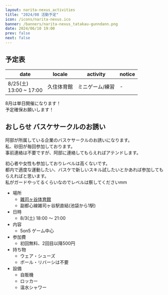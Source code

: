 ```yaml
---
layout: narita-nexus_activities
title: "2024/08 活動予定"
icon: /icons/narita-nexus.ico
banner: /banners/narita-nexus_tatakau-gunndann.png
date: 2024/06/10 19:00
prev: false
next: false
---
```


## 予定表

|date|locale|activity|notice|
|-|-|-|-|
|8/25(土)<br>13:00 ~ 17:00|久住体育館|ミニゲーム/練習|-|

8月は単日開催になります！  
予定確保お願いします！

## おしらせ バスケサークルのお誘い
阿部が所属している企業のバスケサークルのお誘いになります。  
私、砂田が毎回参加しております。  
事前連絡は不要ですが、阿部に連絡してもらえればアテンドします。


初心者や女性も参加しておりレベルは高くないです。  
都内で適度な運動したい、バスケで新しいスキル試したいとかあれば参加してもらえればと思います。  
私がガードやってるくらいなのでレベルは察してくださいmm  

- 場所
  - [雑司ヶ谷体育館](https://information.konamisportsclub.jp/trust/zoshigaya/access/)
  - 副都心線雑司ヶ谷駅直結(池袋から1駅)
- 日時
  - 8/3(土) 18:00 ～ 21:00
- 内容
  - 5on5 ゲーム中心
- 参加費
  - 初回無料、2回目以降500円
- 持ち物
  - ウェア・シューズ
  - ボール・リバーシは不要
- 設備
  - 自販機
  - ロッカー
  - 温水シャワー

